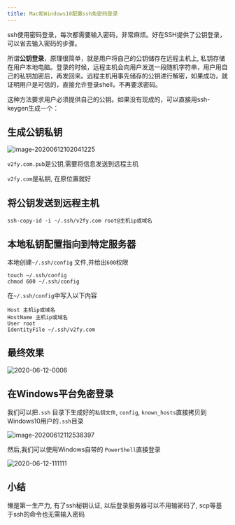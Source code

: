 ```yaml
---
title: Mac和Windows10配置ssh免密码登录
---
```




ssh使用密码登录，每次都需要输入密码，非常麻烦。好在SSH提供了公钥登录，可以省去输入密码的步骤。

所谓**公钥登录**，原理很简单，就是用户将自己的公钥储存在远程主机上, 私钥存储在用户本地电脑。登录的时候，远程主机会向用户发送一段随机字符串，用户用自己的私钥加密后，再发回来。远程主机用事先储存的公钥进行解密，如果成功，就证明用户是可信的，直接允许登录shell，不再要求密码。

这种方法要求用户必须提供自己的公钥。如果没有现成的，可以直接用ssh-keygen生成一个：



## 生成公钥私钥



![image-20200612102041225](https://www.v2fy.com/asset/0i/kr-000044.assets/image-20200612102041225.png)



`v2fy.com.pub`是公钥,需要将信息发送到远程主机

`v2fy.com`是私钥, 在原位置就好

## 将公钥发送到远程主机

```
ssh-copy-id -i ~/.ssh/v2fy.com root@主机ip或域名
```

## 本地私钥配置指向到特定服务器

本地创建`~/.ssh/config` 文件,并给出`600`权限

```
touch ~/.ssh/config
chmod 600 ~/.ssh/config
```

在`~/.ssh/config`中写入以下内容

```
Host 主机ip或域名
HostName 主机ip或域名
User root
IdentityFile ~/.ssh/v2fy.com
```

## 最终效果



![2020-06-12-0006](https://www.v2fy.com/asset/0i/kr-000044.assets/2020-06-12-0006.gif)



## 在Windows平台免密登录

我们可以把`.ssh` 目录下生成好的`私钥文件`, `config`, `known_hosts`直接拷贝到Windows10用户的`.ssh`目录

![image-20200612112538397](https://www.v2fy.com/asset/0i/kr-000044.assets/image-20200612112538397.png)

然后,我们可以使用Windows自带的 `PowerShell`直接登录

![2020-06-12-111111](https://www.v2fy.com/asset/0i/kr-000044.assets/2020-06-12-111111.gif)



## 小结



懒是第一生产力, 有了ssh秘钥认证, 以后登录服务器可以不用输密码了, scp等基于ssh的命令也无需输入密码

